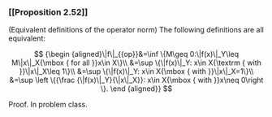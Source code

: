 ### [[Proposition 2.52]]

(Equivalent definitions of the operator norm) The following definitions are all equivalent:

$$ {\begin {aligned}\|f\|_{{op}}&=\inf \{M\geq 0:\|f(x)\|_Y\leq M\|x\|_X{\mbox { for all }}x\in X\}\\ &=\sup \{\|f(x)\|_Y: x\in X{\textrm { with }}\|x\|_X\leq 1\}\\ &=\sup \{\|f(x)\|_Y: x\in X{\mbox { with }}\|x\|_X=1\}\\ &=\sup \left \{{\frac {\|f(x)\|_Y}{\|x\|_X}}: x\in X{\mbox { with }}x\neq 0\right \}. \end {aligned}} $$

Proof. In problem class.